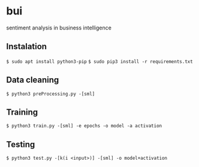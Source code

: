 # bui
sentiment analysis in business intelligence

## Instalation
`$ sudo apt install python3-pip`
`$ sudo pip3 install -r requirements.txt`

## Data cleaning
`$ python3 preProcessing.py -[sml]`

## Training
`$ python3 train.py -[sml] -e epochs -o model -a activation`

## Testing
`$ python3 test.py -[k(i <input>)] -[sml] -o model+activation`
